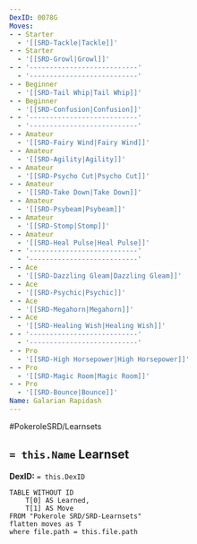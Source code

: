 ```yaml
---
DexID: 0078G
Moves:
- - Starter
  - '[[SRD-Tackle|Tackle]]'
- - Starter
  - '[[SRD-Growl|Growl]]'
- - '---------------------------'
  - '---------------------------'
- - Beginner
  - '[[SRD-Tail Whip|Tail Whip]]'
- - Beginner
  - '[[SRD-Confusion|Confusion]]'
- - '---------------------------'
  - '---------------------------'
- - Amateur
  - '[[SRD-Fairy Wind|Fairy Wind]]'
- - Amateur
  - '[[SRD-Agility|Agility]]'
- - Amateur
  - '[[SRD-Psycho Cut|Psycho Cut]]'
- - Amateur
  - '[[SRD-Take Down|Take Down]]'
- - Amateur
  - '[[SRD-Psybeam|Psybeam]]'
- - Amateur
  - '[[SRD-Stomp|Stomp]]'
- - Amateur
  - '[[SRD-Heal Pulse|Heal Pulse]]'
- - '---------------------------'
  - '---------------------------'
- - Ace
  - '[[SRD-Dazzling Gleam|Dazzling Gleam]]'
- - Ace
  - '[[SRD-Psychic|Psychic]]'
- - Ace
  - '[[SRD-Megahorn|Megahorn]]'
- - Ace
  - '[[SRD-Healing Wish|Healing Wish]]'
- - '---------------------------'
  - '---------------------------'
- - Pro
  - '[[SRD-High Horsepower|High Horsepower]]'
- - Pro
  - '[[SRD-Magic Room|Magic Room]]'
- - Pro
  - '[[SRD-Bounce|Bounce]]'
Name: Galarian Rapidash
---
```


#PokeroleSRD/Learnsets

## `= this.Name` Learnset

**DexID:** `= this.DexID`

```dataview
TABLE WITHOUT ID
    T[0] AS Learned,
    T[1] AS Move
FROM "Pokerole SRD/SRD-Learnsets"
flatten moves as T
where file.path = this.file.path
```
